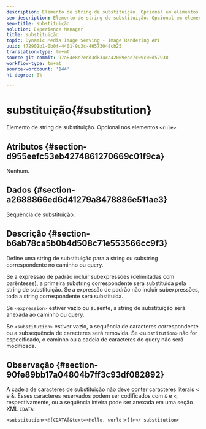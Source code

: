 ```yaml
---
description: Elemento de string de substituição. Opcional em elementos <rule>.
seo-description: Elemento de string de substituição. Opcional em elementos <rule>.
seo-title: substituição
solution: Experience Manager
title: substituição
topic: Dynamic Media Image Serving - Image Rendering API
uuid: f72902b1-0b0f-4401-9c3c-46573048cb25
translation-type: tm+mt
source-git-commit: 97a84e8e7edd3d834ca42069eae7c09c00d57938
workflow-type: tm+mt
source-wordcount: '144'
ht-degree: 0%

---
```



# substituição{#substitution}

Elemento de string de substituição. Opcional nos elementos `<rule>`.

## Atributos {#section-d955eefc53eb4274861270669c01f9ca}

Nenhum.

## Dados {#section-a2688866ed6d41279a8478886e511ae3}

Sequência de substituição.

## Descrição {#section-b6ab78ca5b0b4d508c71e553566cc9f3}

Define uma string de substituição para a string ou substring correspondente no caminho ou query.

Se a expressão de padrão incluir subexpressões (delimitadas com parênteses), a primeira substring correspondente será substituída pela string de substituição. Se a expressão de padrão não incluir subexpressões, toda a string correspondente será substituída.

Se `<expression>` estiver vazio ou ausente, a string de substituição será anexada ao caminho ou query.

Se `<substitution>` estiver vazio, a sequência de caracteres correspondente ou a subsequência de caracteres será removida. Se `<substitution>` não for especificado, o caminho ou a cadeia de caracteres do query não será modificada.

## Observação {#section-90fe89bb17a04804b7ff3c93df082892}

A cadeia de caracteres de substituição não deve conter caracteres literais &lt; e &amp;. Esses caracteres reservados podem ser codificados com `&` e `<`, respectivamente, ou a sequência inteira pode ser anexada em uma seção XML `CDATA`:

`<substitution><![CDATA[&text=<Hello, world!>]]></ substitution>`
